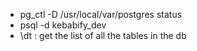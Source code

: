 - pg_ctl -D /usr/local/var/postgres status
- psql -d kebabify_dev
- \dt : get the list of all the tables in the db
